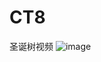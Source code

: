 # CT8
圣诞树视频
![image](https://github.com/love99you/CT8/assets/118249630/272625ef-9ab1-4a19-9c6a-328c2548a06b)
